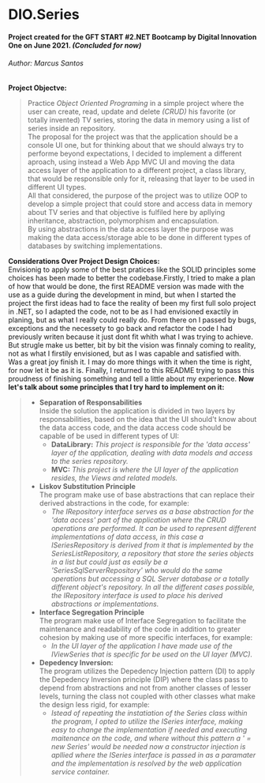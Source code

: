 # DIO.Series
#### Project created for the GFT START #2.NET Bootcamp by Digital Innovation One on June 2021.  *(Concluded for now)*
###### Author: Marcus Santos  


**Project Objectve:**  
>Practice *Object Oriented Programing* in a simple project where the user can create, read, update and delete *(CRUD)* his favorite (or totally invented) TV series, storing the data in memory using a list of series inside an repository.  
The proposal for the project was that the application should be a console UI one, but for thinking about that we should always try to performe beyond expectations, I decided to implement a different aproach, using instead a Web App MVC UI and moving the data access layer of the application to a different project, a class library, that would be responsible only for it, releasing that layer to be used in different UI types.  
All that considered, the purpose of the project was to utilize OOP to develop a simple project that could store and access data in memory about TV series and that objective is fulfiled here by apllying inheritance, abstraction, polymorphism and encapsulation.  
By using abstractions in the data access layer the purpose was making the data access/storage able to be done in different types of databases by switching implementations.  

**Considerations Over Project Design Choices:**  
Envisionig to apply some of the best pratices like the SOLID principles some choices has been made to better the codebase.Firstly, I tried to make a plan of how that would be done, the first README version was made with the use as a guide during the  development in mind, but when I started the project the first ideas had to face the reality of been my first full solo project in .NET, so I adapted the code, not to be as I had envisioned exactily in planing, but as what I really could really do. From there on I passed by bugs, exceptions and the necessety to go back and refactor the code I had previously writen because it just dont fit whith what I was trying to achieve. But strugle make us better, bit by bit the vision was finnaly coming to reality, not as what I firstily envisioned, but as I was capable and satisfied with. Was a great joy finish it. I may do more things  with it when the time is right, for now let it be as it is. Finally, I returned to this README trying to pass this proudness of finishing something and tell a little about my experience. **Now let's talk about some principles that I try hard to implement on it:**
>- **Separation of Responsabilities**  
Inside the solution the application is divided in two layers by responsabilities, based on the idea that the UI should't know about the data access code, and the data access code should be capable of be used in different types of UI:
>   - **DataLibrary:** *This project is responsible for the 'data access' layer of the application, dealing with data models and access to the series repository.*
>   - **MVC:** *This project is where the UI layer of the application resides, the Views and related models.*
>- **Liskov Substitution Principle**  
The program make use of base abstractions that can replace their derived abstractions in the code, for example:  
>   - *The IRepository interface serves as a base abstraction for the 'data access' part of the application where the CRUD operations are performed. It can be used to represent different implementations of data access, in this case a ISeriesRepository is derived from it that is implemented by the SeriesListRepository, a repository that store the series objects in a list but could just as easily be a 'SeriesSqlServerRepository' who would do the same operations but accessing a SQL Server database or a totally different object's repository. In all the different cases possible, the IRepository interface is used to place his derived abstractions or implementations.*
>- **Interface Segregation Principle**  
The program make use of Interface Segregation to facilitate the maintenance and readability of the code in addition to greater cohesion by making use of more specific interfaces, for example:
>   - *In the UI layer of the application I have made use of the IViewSeries that is specific for be used on the UI layer (MVC).*
>- **Depedency Inversion:**  
The program utilizes the Depedency Injection pattern (DI) to apply the Depedency Inversion principle (DIP) where the class pass to depend from abstractions and not from another classes of lesser levels, turning the class not coupled with other classes what make the design less rigid, for example:
>   - *Istead of repeating the instatiation of the Series class within the program, I opted to utilize the ISeries interface, making easy to change the implementation if needed and executing maitenance on the code, and where without this pattern a ' = new Series' would be needed now a constructor injection is apllied where the ISeries interface is passed in as a paramater and the implementation is resolved by the web application service container.*
